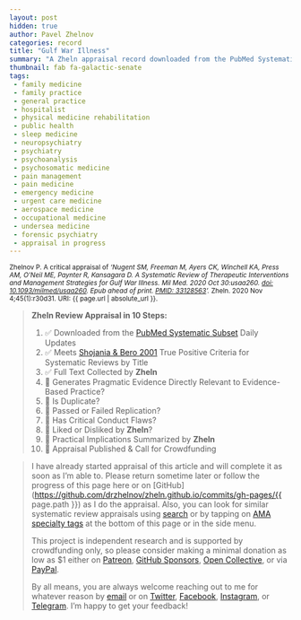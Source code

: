 ```yaml
---
layout: post
hidden: true
author: Pavel Zhelnov
categories: record
title: "Gulf War Illness"
summary: "A Zheln appraisal record downloaded from the PubMed Systematic Subset daily updates."
thumbnail: fab fa-galactic-senate
tags:
 - family medicine
 - family practice
 - general practice
 - hospitalist
 - physical medicine rehabilitation
 - public health
 - sleep medicine
 - neuropsychiatry
 - psychiatry
 - psychoanalysis
 - psychosomatic medicine
 - pain management
 - pain medicine
 - emergency medicine
 - urgent care medicine
 - aerospace medicine
 - occupational medicine
 - undersea medicine
 - forensic psychiatry
 - appraisal in progress
---
```


<small id="citation">Zhelnov P. A critical appraisal of _‘Nugent SM, Freeman M, Ayers CK, Winchell KA, Press AM, O'Neil ME, Paynter R, Kansagara D. A Systematic Review of Therapeutic Interventions and Management Strategies for Gulf War Illness. Mil Med. 2020 Oct 30:usaa260. [doi: 10.1093/milmed/usaa260](https://doi.org/10.1093/milmed/usaa260). Epub ahead of print. [PMID: 33128563](https://pubmed.gov/33128563)’._ Zheln. 2020 Nov 4;45(1):r30d31. URI: {{ page.url | absolute_url }}.</small>

> **Zheln Review Appraisal in 10 Steps:**
>
> 1. ✅ Downloaded from the [PubMed Systematic Subset](https://github.com/p1m-ortho/qs-global-ortho-search-queries/blob/global-sr-query/README.md) Daily Updates
> 2. ✅ Meets [Shojania & Bero 2001](https://www.researchgate.net/publication/11820967_Taking_Advantage_of_the_Explosion_of_Systematic_Reviews_An_Efficient_MEDLINE_Search_Strategy) True Positive Criteria for Systematic Reviews by Title
> 3. ✅ Full Text Collected by **Zheln**
> 4. 🔄 Generates Pragmatic Evidence Directly Relevant to Evidence-Based Practice?
> 5. 🔄 Is Duplicate?
> 6. 🔄 Passed or Failed Replication?
> 7. 🔄 Has Critical Conduct Flaws?
> 8. 🔄 Liked or Disliked by **Zheln**?
> 9. 🔄 Practical Implications Summarized by **Zheln**
> 10. 🔄 Appraisal Published & Call for Crowdfunding

> I have already started appraisal of this article and will complete it as soon as I’m able to. Please return sometime later or follow the progress of this page here or on [GitHub](https://github.com/drzhelnov/zheln.github.io/commits/gh-pages/{{ page.path }}) as I do the appraisal. Also, you can look for similar systematic review appraisals using [search](/search/) or by tapping on [AMA specialty tags](/browse/) at the bottom of this page or in the side menu.
>
> This project is independent research and is supported by crowdfunding only, so please consider making a minimal donation as low as $1 either on [Patreon](https://patreon.com/zheln), [GitHub Sponsors](https://github.com/sponsors/drzhelnov), [Open Collective](https://opencollective.com/zheln), or via [PayPal](https://paypal.me/pjelnov).
>
> By all means, you are always welcome reaching out to me for whatever reason by [email](mailto:pavel@zheln.com) or on [Twitter](https://twitter.com/drzhelnov), [Facebook](https://facebook.com/drzhelnov), [Instagram](https://instagram.com/igzheln), or [Telegram](https://t.me/drzhelnov). I’m happy to get your feedback!
